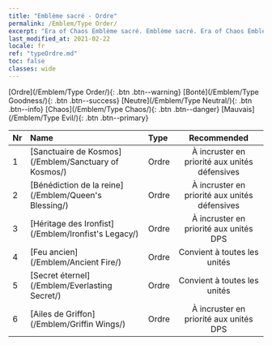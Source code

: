 ```yaml
---
title: "Emblème sacré - Ordre"
permalink: /Emblem/Type Order/
excerpt: "Era of Chaos Emblème sacré. Emblème sacré. Era of Chaos Emblème sacré Ordre. Era of Chaos Ordre"
last_modified_at: 2021-02-22
locale: fr
ref: "typeOrdre.md"
toc: false
classes: wide
---
```


  [Ordre](/Emblem/Type Order/){: .btn .btn--warning}   [Bonté](/Emblem/Type Goodness/){: .btn .btn--success}   [Neutre](/Emblem/Type Neutral/){: .btn .btn--info}   [Chaos](/Emblem/Type Chaos/){: .btn .btn--danger}   [Mauvais](/Emblem/Type Evil/){: .btn .btn--primary} 

  |  Nr  |             Name            |    Type    |   Recommended   |
  |:-----|:----------------------------|:-----------|:---------------:|
  | 1 | [Sanctuaire de Kosmos](/Emblem/Sanctuary of Kosmos/) | Ordre | À incruster en priorité aux unités défensives | 
  | 2 | [Bénédiction de la reine](/Emblem/Queen's Blessing/) | Ordre | À incruster en priorité aux unités défensives | 
  | 3 | [Héritage des Ironfist](/Emblem/Ironfist's Legacy/) | Ordre | À incruster en priorité aux unités DPS | 
  | 4 | [Feu ancien](/Emblem/Ancient Fire/) | Ordre | Convient à toutes les unités | 
  | 5 | [Secret éternel](/Emblem/Everlasting Secret/) | Ordre | Convient à toutes les unités | 
  | 6 | [Ailes de Griffon](/Emblem/Griffin Wings/) | Ordre | À incruster en priorité aux unités DPS | 
